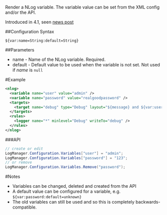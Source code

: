 Render a NLog variable. The variable value can be set from the XML config and/or the API. 

Introduced in 4.1, seen [news post](http://nlog-project.org/2015/08/31/nlog-4-1-0-is-now-available.html) 

##Configuration Syntax
```
${var:name=String:default=String}
```

##Parameters

* name - Name of the NLog variable. Required.
* default - Default value to be used when the variable is not set.
Not used if _name_ is `null`

#Example

```xml
<nlog>
  <variable name="user" value="admin" />
  <variable name="password" value="realgoodpassword" />      
  <targets>
    <target name="debug" type="Debug" layout="${message} and ${var:user}=${var:password}" />
  </targets>
  <rules>
    <logger name="*" minlevel="Debug" writeTo="debug" />
  </rules>
</nlog>
```

###API

```c#
// create or edit
LogManager.Configuration.Variables["user"] = "admin";
LogManager.Configuration.Variables["password"] = "123";
// or remove
LogManager.Configuration.Variables.Remove("password");
```

#Notes
* Variables can be changed, deleted and created from the API
* A default value can be configured for a variable, e.g. `${var:password:default=unknown}`
* The old variables can still be used and so this is completely backwards-compatible.